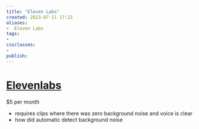 ```yaml
---
title: "Eleven Labs"
created: 2023-07-11 17:22
aliases: 
-  Eleven Labs
tags:
- 
cssclasses:
- 
publish:
---
```


<!-- 
tags: 
-->

<!--internal
parent:: [[]]
child:: [[]]
related:: [[]]
-->

<!--external
- [ ] []()
-->

# [Elevenlabs](https://beta.elevenlabs.io/) 

$5 per month

- requires clips where there was zero background noise and voice is clear
- how did automatic detect background noise